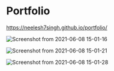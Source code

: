 # Portfolio

https://neelesh7singh.github.io/portfolio/

![Screenshot from 2021-06-08 15-01-16](https://user-images.githubusercontent.com/42792434/121161649-d7f24700-c86a-11eb-9dae-75b9bd1127b9.png)

![Screenshot from 2021-06-08 15-01-21](https://user-images.githubusercontent.com/42792434/121161662-db85ce00-c86a-11eb-99c2-2071cba53734.png)

![Screenshot from 2021-06-08 15-01-28](https://user-images.githubusercontent.com/42792434/121161668-dcb6fb00-c86a-11eb-954c-268a20105087.png)
